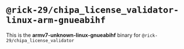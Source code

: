 # `@rick-29/chipa_license_validator-linux-arm-gnueabihf`

This is the **armv7-unknown-linux-gnueabihf** binary for `@rick-29/chipa_license_validator`
